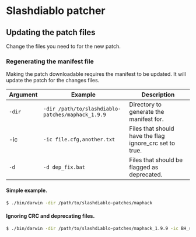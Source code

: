 # Slashdiablo patcher

## Updating the patch files

Change the files you need to for the new patch.

### Regenerating the manifest file

Making the patch downloadable requires the manifest to be updated. It will
update the patch for the changes files.

| Argument | Example                                           | Description                                             |
| -------- | ------------------------------------------------- | ------------------------------------------------------- |
| `-dir`   | `-dir /path/to/slashdiablo-patches/maphack_1.9.9` | Directory to generate the manifest for.                 |
| -ic      | `-ic file.cfg,another.txt`                        | Files that should have the flag ignore_crc set to true. |
| `-d`     | `-d dep_fix.bat`                                  | Files that should be flagged as deprecated.             |

#### Simple example.

```bash
$ ./bin/darwin -dir /path/to/slashdiablo-patches/maphack
```

#### Ignoring CRC and deprecating files.

```bash
$ ./bin/darwin -dir /path/to/slashdiablo-patches/maphack_1.9.9 -ic BH_settings.cfg -d BH_settings.cfg
```
